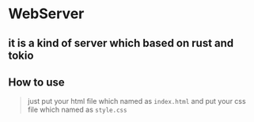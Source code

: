 # WebServer

## it is a kind of server which based on rust and tokio

## How to use
> just put your html file which named as `index.html`
> and put your css file which named as `style.css`